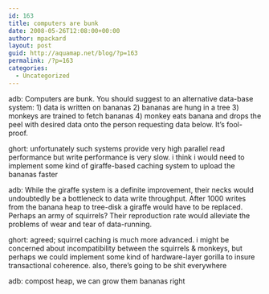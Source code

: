 ```yaml
---
id: 163
title: computers are bunk
date: 2008-05-26T12:08:00+00:00
author: mpackard
layout: post
guid: http://aquamap.net/blog/?p=163
permalink: /?p=163
categories:
  - Uncategorized
---
```

adb: Computers are bunk. You should suggest to an alternative data-base  
system: 1) data is written on bananas 2) bananas are hung in a tree 3) monkeys are trained to fetch bananas 4) monkey eats banana and drops the peel with desired data onto the person requesting data below. It&#8217;s fool-proof.

ghort: unfortunately such systems provide very high parallel read performance but write performance is very slow. i think i would need to implement some kind of giraffe-based caching system to upload the bananas faster

adb: While the giraffe system is a definite improvement, their necks would undoubtedly be a bottleneck to data write throughput. After 1000 writes from the banana heap to tree-disk a giraffe would have to be replaced. Perhaps an army of squirrels? Their reproduction rate would alleviate the problems of wear and tear of data-running.

ghort: agreed; squirrel caching is much more advanced. i might be concerned about incompatibility between the squirrels & monkeys, but perhaps we could implement some kind of hardware-layer gorilla to insure transactional coherence. also, there&#8217;s going to be shit everywhere

adb: compost heap, we can grow them bananas right